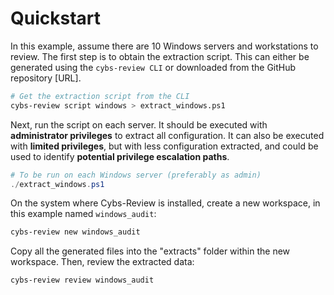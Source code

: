 # Quickstart

In this example, assume there are 10 Windows servers and workstations to review. The first step is to obtain the extraction script. This can either be generated using the `cybs-review CLI` or downloaded from the GitHub repository [URL].

```bash
# Get the extraction script from the CLI
cybs-review script windows > extract_windows.ps1
```

Next, run the script on each server. It should be executed with **administrator privileges** to extract all configuration. It can also be executed with **limited privileges**, but with less configuration extracted, and could be used to identify **potential privilege escalation paths**.


```powershell
# To be run on each Windows server (preferably as admin)
./extract_windows.ps1
```

On the system where Cybs-Review is installed, create a new workspace, in this example named `windows_audit`:

```bash
cybs-review new windows_audit
```

Copy all the generated files into the "extracts" folder within the new workspace. Then, review the extracted data:

```bash
cybs-review review windows_audit
```

